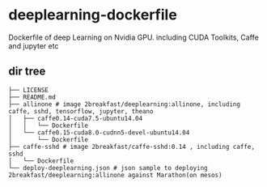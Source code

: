 # deeplearning-dockerfile

Dockerfile of deep Learning on Nvidia GPU. including CUDA Toolkits, Caffe and jupyter etc

## dir tree

```
├── LICENSE
├── README.md
├── allinone # image 2breakfast/deeplearning:allinone, including caffe, sshd, tensorflow, jupyter, theano
│   ├── caffe0.14-cuda7.5-ubuntu14.04
│   │   └── Dockerfile
│   └── caffe0.15-cuda8.0-cudnn5-devel-ubuntu14.04
│       └── Dockerfile
├── caffe-sshd # image 2breakfast/caffe-sshd:0.14 , including caffe, sshd
│   └── Dockerfile
└── deploy-deeplearning.json # json sample to deploying 2breakfast/deeplearning:allinone against Marathon(on mesos)
```
